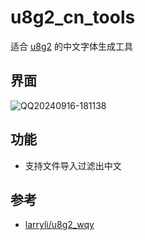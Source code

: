 # u8g2_cn_tools

适合 [u8g2](https://github.com/olikraus/u8g2) 的中文字体生成工具

## 界面

![QQ20240916-181138](https://github.com/user-attachments/assets/f8835134-da3d-464a-a5b1-5df3b2da814c)

## 功能

- 支持文件导入过滤出中文

## 参考

- [larryli/u8g2_wqy](https://github.com/larryli/u8g2_wqy)
